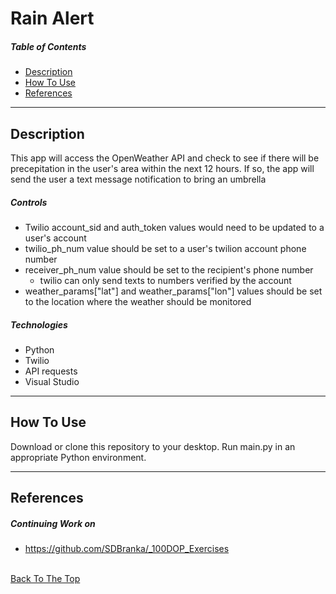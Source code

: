 # Rain Alert

##### Table of Contents

- [Description](#description)
- [How To Use](#how-to-use)
- [References](#references)

---

## Description

This app will access the OpenWeather API and check to see if there will be precepitation in the user's area within the next 12 hours. If so, the app will send the user a text message notification to bring an umbrella

##### Controls

- Twilio account_sid and auth_token values would need to be updated to a user's account
- twilio_ph_num value should be set to a user's twilion account phone number
- receiver_ph_num value should be set to the recipient's phone number
    - twilio can only send texts to numbers verified by the account
- weather_params["lat"] and weather_params["lon"] values should be set to the location where the weather should be monitored

##### Technologies

- Python
- Twilio
- API requests
- Visual Studio

---

## How To Use

Download or clone this repository to your desktop. Run main.py in an appropriate Python environment.

---

## References

##### Continuing Work on

- https://github.com/SDBranka/_100DOP_Exercises

\
[Back To The Top](#rain-alert)